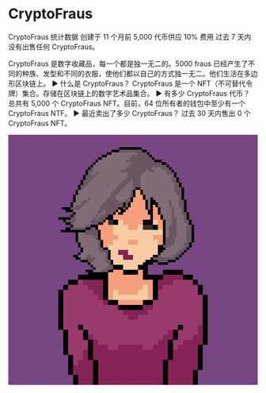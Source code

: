 # CryptoFraus

CryptoFraus 统计数据
创建于 11 个月前
5,000 代币供应
10% 费用
过去 7 天内没有出售任何 CryptoFraus。

CryptoFraus 是数字收藏品，每一个都是独一无二的。5000 fraus 已经产生了不同的种族、发型和不同的衣服，使他们都以自己的方式独一无二。他们生活在多边形区块链上。
▶ 什么是 CryptoFraus？
CryptoFraus 是一个 NFT（不可替代令牌）集合。存储在区块链上的数字艺术品集合。
▶ 有多少 CryptoFraus 代币？
总共有 5,000 个 CryptoFraus NFT。目前，64 位所有者的钱包中至少有一个 CryptoFraus NTF。
▶ 最近卖出了多少 CryptoFraus？
过去 30 天内售出 0 个 CryptoFraus NFT。

![NFT](unnamed.png)
